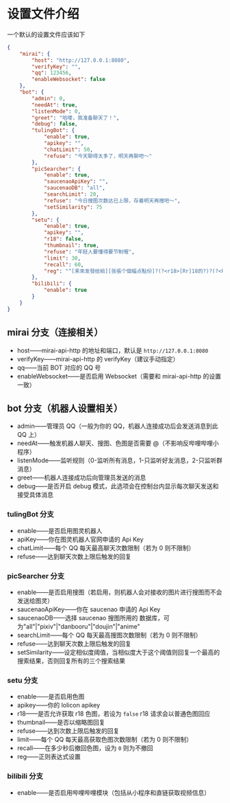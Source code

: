 # 设置文件介绍

一个默认的设置文件应该如下

```json
{
    "mirai": {
        "host": "http://127.0.0.1:8080",
        "verifyKey": "",
        "qq": 123456,
        "enableWebsocket": false
    },
    "bot": {
        "admin": 0,
        "needAt": true,
        "listenMode": 0,
        "greet": "哈喽，我准备聊天了！",
        "debug": false,
        "tulingBot": {
            "enable": true,
            "apikey": "",
            "chatLimit": 50,
            "refuse": "今天聊得太多了，明天再聊吧～"
        },
        "picSearcher": {
            "enable": true,
            "saucenaoApiKey": "",
            "saucenaoDB": "all",
            "searchLimit": 20,
            "refuse": "今日搜图次数达已上限，存着明天再搜吧～",
            "setSimilarity": 75
        },
        "setu": {
            "enable": true,
            "apikey": "",
            "r18": false,
            "thumbnail": true,
            "refuse": "年轻人要懂得要节制喔",
            "limit": 30,
            "recall": 60,
            "reg": "^[来來发發给給][张張个個幅点點份]?(?<r18>[Rr]18的?)?(?<keyword>.*?)?的?[色瑟][图圖]"
        },
        "bilibili": {
            "enable": true
        }
    }
}
```

## mirai 分支（连接相关）

- host——mirai-api-http 的地址和端口，默认是 `http://127.0.0.1:8080`
- verifyKey——mirai-api-http 的 verifyKey（建议手动指定）
- qq——当前 BOT 对应的 QQ 号
- enableWebsocket——是否启用 Websocket（需要和 mirai-api-http 的设置一致）

## bot 分支（机器人设置相关）

- admin——管理员 QQ（一般为你的 QQ，机器人连接成功后会发送消息到此 QQ 上）
- needAt——触发机器人聊天、搜图、色图是否需要 @（不影响反哔哩哔哩小程序）
- listenMode——监听规则（0-监听所有消息，1-只监听好友消息，2-只监听群消息）
- greet——机器人连接成功后向管理员发送的消息
- debug——是否开启 debug 模式，此选项会在控制台内显示每次聊天发送和接受具体消息

### tulingBot 分支

- enable——是否启用图灵机器人
- apiKey——你在图灵机器人官网申请的 Api Key
- chatLimit——每个 QQ 每天最高聊天次数限制（若为 0 则不限制）
- refuse——达到聊天次数上限后触发的回复

### picSearcher 分支

- enable——是否启用搜图（若启用，则机器人会对接收的图片进行搜图而不会发送给图灵）
- saucenaoApiKey——你在 saucenao 申请的 Api Key
- saucenaoDB——选择 saucenao 搜图所用的 数据库，可为"all"|"pixiv"|"danbooru"|"doujin"|"anime"
- searchLimit——每个 QQ 每天最高搜图次数限制（若为 0 则不限制）
- refuse——达到聊天次数上限后触发的回复
- setSimilarity——设定相似度阈值，当相似度大于这个阈值则回复一个最高的搜索结果，否则回复所有的三个搜索结果

### setu 分支

- enable——是否启用色图
- apikey——你的 lolicon apikey
- r18——是否允许获取 r18 色图，若设为 `false` r18 请求会以普通色图回应
- thumbnail——是否以缩略图回复
- refuse——达到次数上限后触发的回复
- limit——每个 QQ 每天最高获取色图次数限制（若为 0 则不限制）
- recall——在多少秒后撤回色图，设为 `0` 则为不撤回
- reg——正则表达式设置

### bilibili 分支

- enable——是否启用哔哩哔哩模块（包括从小程序和直链获取视频信息）
